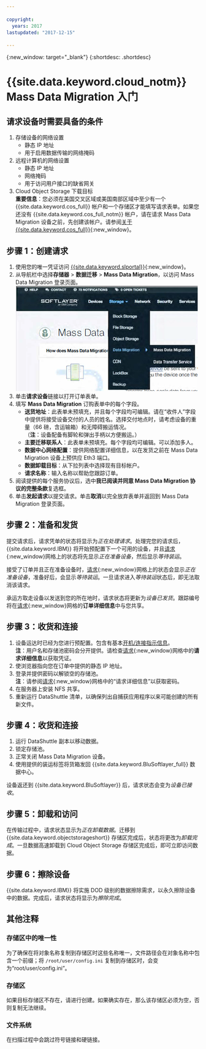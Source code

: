 ```yaml
---

copyright:
  years: 2017
lastupdated: "2017-12-15"

---
```

{:new_window: target="_blank"}
{:shortdesc: .shortdesc}

# {{site.data.keyword.cloud_notm}} Mass Data Migration 入门

## 请求设备时需要具备的条件

1. 存储设备的网络设置
   - 静态 IP 地址
   - 用于启用数据传输的网络掩码
2. 远程计算机的网络设置
   - 静态 IP 地址
   - 网络掩码 
   - 用于访问用户接口的缺省网关
3. Cloud Object Storage 下载目标<br/>
   **重要信息**：您必须在美国交叉区域或美国南部区域中至少有一个 {{site.data.keyword.cos_full}} 帐户和一个存储区才能填写请求表单。如果您还没有 {{site.data.keyword.cos_full_notm}} 帐户，请在请求 Mass Data Migration 设备之前，先创建该帐户。请参阅[关于 {{site.data.keyword.cos_full}}](https://console.bluemix.net/docs/services/cloud-object-storage/about-cos.html){:new_window}。

## 步骤 1：创建请求

1. 使用您的唯一凭证访问 [{{site.data.keyword.slportal}}](https://control.softlayer.com/){:new_window}。
2. 从导航栏中选择**存储器** > **数据迁移** > **Mass Data Migration**，以访问 Mass Data Migration 登录页面。<br/>
![客户门户网站菜单中的“数据传输服务”选项](/images/DTSinControlMenu.PNG) <br/>
3. 单击**请求设备**链接以打开订单表单。
4. 填写 **Mass Data Migration** 订购表单中的每个字段。
   - **送货地址**：此表单未预填充，并且每个字段均可编辑。请在“收件人”字段中提供将接受设备交付的人员的姓名。选择交付地点时，请考虑设备的重量（66 磅，含运输箱）和无障碍搬运情况。<br/> （**注**：设备配备有脚轮和弹出手柄以方便搬运。）
   - **主要迁移联系人**：此表单未预填充。每个字段均可编辑。可以添加多人。 
   - **数据中心网络配置**：提供网络配置详细信息，以在发货之前在 Mass Data Migration 设备上预供应 Eth3 端口。
   - **数据卸载目标**：从下拉列表中选择现有目标帐户。
   - **请求名称**：输入名称以帮助您跟踪订单。
5. 阅读提供的每个服务协议后，选中**我已阅读并同意 Mass Data Migration 协议的完整条款**复选框。
6. 单击**发起请求**以提交请求。单击**取消**以完全放弃表单并返回到 Mass Data Migration 登录页面。


## 步骤 2：准备和发货

提交请求后，请求凭单的状态将显示为*正在处理请求*。处理完您的请求后，{{site.data.keyword.IBM}} 将开始预配置下一个可用的设备，并且[请求](https://control.softlayer.com/storage/mdms){:new_window}网格上的状态将先显示*正在准备设备*，然后显示*等待装运*。

接受了订单并且正在准备设备时，[请求](https://control.softlayer.com/storage/mdms){:new_window}网格上的状态会显示*正在准备设备*，准备好后，会显示*等待装运*。一旦请求进入*等待装运*状态后，即无法取消该请求。 

承运方取走设备以发送到您的所在地时，请求状态将更新为*设备已发货*。跟踪编号将在[请求](https://control.softlayer.com/storage/mdms){:new_window}网格的**订单详细信息**中与您共享。


## 步骤 3：收货和连接

1. 设备运达时已经为您进行预配置。包含有基本[开机/连接指示信息](user-instructions.html)。<br/>
  **注**：用户名和存储池密码会分开提供。请检查[请求](https://control.softlayer.com/storage/mdms){:new_window}网格中的**请求详细信息**以获取凭证。
2. 使浏览器指向您在订单中提供的静态 IP 地址。
3. 登录并提供密码以解锁空的存储池。<br/>
   **注**：请参阅[请求](https://control.softlayer.com/storage/mdms){:new_window}网格中的“请求详细信息”以获取密码。
4. 在服务器上安装 NFS 共享。
5. 重新运行 DataShuttle 清单，以确保列出自捕获应用程序以来可能创建的所有新文件。

## 步骤 4：收货和连接
1. 运行 DataShuttle 副本以移动数据。
2. 锁定存储池。
3. 正常关闭 Mass Data Migration 设备。
4. 使用提供的装运标签将货箱发回 {{site.data.keyword.BluSoftlayer_full}} 数据中心。

设备返还到 {{site.data.keyword.BluSoftlayer}} 后，请求状态会变为*设备已接收*。 

## 步骤 5：卸载和访问

在传输过程中，请求状态显示为*正在卸载数据*。迁移到 {{site.data.keyword.objectstorageshort}} 存储区完成后，状态将更改为*卸载完成*。一旦数据高速卸载到 Cloud Object Storage 存储区完成后，即可立即访问数据。

## 步骤 6：擦除设备

{{site.data.keyword.IBM}} 将实施 DOD 级别的数据擦除需求，以永久擦除设备中的数据。完成后，请求状态将显示为*擦除完成*。

## 其他注释

### 存储区中的唯一性

为了确保在将对象名称复制到存储区时这些名称唯一，文件路径会在对象名称中包含一个前缀；将 `/root/user/config.ini` 复制到存储区时，会变为“root/user/config.ini”。

### 存储区

如果目标存储区不存在，请进行创建。如果确实存在，那么该存储区必须为空，否则复制无法继续。  

### 文件系统

在扫描过程中会跳过符号链接和硬链接。
